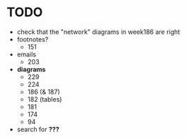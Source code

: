 # TODO

- check that the "network" diagrams in week186 are right
- footnotes?
    + 151
- emails
    + 203
- **diagrams**
    + 229
    + 224
    + 186 (& 187)
    + 182 (tables)
    + 181
    + 174
    + 94
- search for **???**
